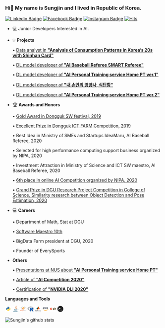 ### Hi👋 My name is Sungjin and I lived in Republic of Korea.<br/>

[![Linkedin Badge](https://img.shields.io/badge/-LinkedIn-blue?style=flat-square&logo=Linkedin&logoColor=white&link=https://www.linkedin.com/in/sungjin-kim-0718)](https://www.linkedin.com/in/sungjin-kim-0718) [![Facebook Badge](https://img.shields.io/badge/Facebook-1877f2?style=flat-square&logo=facebook&logoColor=white&link=https://www.facebook.com/comojin1994)](https://www.facebook.com/comojin1994/) [![Instagram Badge](https://img.shields.io/badge/Instagram-ff69b4?style=flat-square&logo=instagram&logoColor=white&link=https://www.instagram.com/sungjin_718/)](https://www.instagram.com/sungjin_718/) [![Hits](https://hits.seeyoufarm.com/api/count/incr/badge.svg?url=https%3A%2F%2Fgithub.com%2Fcomojin1994&count_bg=%2379C83D&title_bg=%23555555&icon=&icon_color=%23E7E7E7&title=hits&edge_flat=false)](https://hits.seeyoufarm.com)

- 💻 Junior Developers Interested in AI.

- 💡 **Projects**
  
    • [Data analyst in **"Analysis of Consumption Patterns in Korea’s 20s with Shinhan Card"**](https://www.shinhancardblog.com/812)
        
    • [DL model developer of **"AI Baseball Referee SMART Referee"**](https://github.com/comojin1994/SMART_Referee/blob/master/DL/README.md)
        
    • [DL model developer of **"AI Personal Training service Home PT ver.1"**](https://github.com/comojin1994/YOLOPose)
    
    • [DL model developer of **"내 손안의 영양사, 식단함"**](https://github.com/FoodSafetyWinnerWinnerChickenDinner)
    
    • [DL model developer of **"AI Personal Training service Home PT ver.2"**](https://github.com/EverySports-Dev/Deep-Learning)

- 🏆 **Awards and Honors**
  
    • [Gold Award in Dongguk SW festival, 2019](https://github.com/comojin1994/comojin1994/blob/master/docs/%EB%8F%99%EA%B5%AD%EB%8C%80%ED%95%99%EA%B5%90%20SW%20%EA%B3%B5%EB%AA%A8%EB%8C%80%EC%A0%84%20%EA%B8%88%EC%83%81.pdf)
    
    • [Excellent Prize in Dongguk ICT FARM Competition, 2019](https://github.com/comojin1994/comojin1994/blob/master/docs/%EB%8F%99%EA%B5%AD%EB%8C%80%ED%95%99%EA%B5%90%20ICT%20Farm%20%EA%B2%BD%EC%A7%84%EB%8C%80%ED%9A%8C%20%EC%9A%B0%EC%88%98%EC%83%81.pdf)
    
    • Best Idea in Ministry of SMEs and Startups IdeaMaru, AI Baseball Referee, 2020
    
    • Selected for high performance computing support business organized by NIPA, 2020
    
    • Investment Attraction in Ministry of Science and ICT SW maestro, AI Baseball Referee, 2020
    
    • [6th place in online AI Competition organized by NIPA, 2020](https://github.com/comojin1994/comojin1994/blob/master/docs/%EC%9D%B8%EA%B3%B5%EC%A7%80%EB%8A%A5%20%EC%98%A8%EB%9D%BC%EC%9D%B8%20%EA%B2%BD%EC%A7%84%EB%8C%80%ED%9A%8C%206%EC%9C%84.pdf)
    
    • [Grand Prize in DGU Research Project Competition in College of Science, Similarity research between Object Detection and Pose Estimation, 2020](https://github.com/comojin1994/comojin1994/blob/master/docs/%EC%A0%9C15%ED%9A%8C%20%EC%9D%B4%EA%B3%BC%EB%8C%80%ED%95%99%20%EC%97%B0%EA%B5%AC%20%ED%94%84%EB%A1%9C%EC%A0%9D%ED%8A%B8%20%EA%B2%BD%EC%A7%84%EB%8C%80%ED%9A%8C.pdf)

- 💻 **Careers**

    • Department of Math, Stat at DGU
    
    • [Software Maestro 10th](https://github.com/comojin1994/comojin1994/blob/master/docs/SW%20Maestro%20수료증.pdf)
    
    • BigData Farm president at DGU, 2020
    
    • Founder of EverySports
    
- **Others**

    • [Presentations at NUS about **"AI Personal Training service Home PT"**](https://events.comp.nus.edu.sg/view/17028)
    
    • [Article of **"AI Competition 2020"**](http://www.dongguk.edu/mbs/kr/jsp/publicity/newsView.jsp?id=kr_090207000000&boardId=12&boardSeq=26719544&boardType=02&spage=1&command=view)
    
    • [Certification of **"NVIDIA DLI 2020"**](https://github.com/comojin1994/comojin1994/blob/master/docs/NVIDIA%20DLI%20Certification.pdf)

**Languages and Tools**  

<code><img height="20" src="https://raw.githubusercontent.com/github/explore/80688e429a7d4ef2fca1e82350fe8e3517d3494d/topics/python/python.png"></code>
<code><img height="20" src="https://raw.githubusercontent.com/github/explore/80688e429a7d4ef2fca1e82350fe8e3517d3494d/topics/java/java.png"></code>
<code><img height="20" src="https://raw.githubusercontent.com/github/explore/80688e429a7d4ef2fca1e82350fe8e3517d3494d/topics/tensorflow/tensorflow.png"></code>
<code><img height="20" src="https://raw.githubusercontent.com/github/explore/80688e429a7d4ef2fca1e82350fe8e3517d3494d/topics/r/r.png"></code>
<code><img height="20" src="https://raw.githubusercontent.com/github/explore/80688e429a7d4ef2fca1e82350fe8e3517d3494d/topics/matlab/matlab.png"></code>
<code><img height="20" src="https://raw.githubusercontent.com/github/explore/80688e429a7d4ef2fca1e82350fe8e3517d3494d/topics/aws/aws.png"></code>
<code><img height="20" src="https://raw.githubusercontent.com/github/explore/80688e429a7d4ef2fca1e82350fe8e3517d3494d/topics/git/git.png"></code>
<code><img height="20" src="https://raw.githubusercontent.com/github/explore/80688e429a7d4ef2fca1e82350fe8e3517d3494d/topics/terminal/terminal.png"></code>

![Sungjin's github stats](https://github-readme-stats.vercel.app/api?username=comojin1994)
